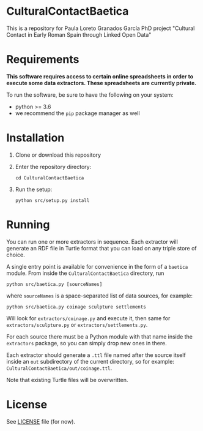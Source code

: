 # CulturalContactBaetica
This is a repository for Paula Loreto Granados García PhD project "Cultural Contact in Early Roman Spain through Linked Open Data" 

# Requirements
__This software requires access to certain online spreadsheets in order to execute some data extractors. These spreadsheets are currently private.__

To run the software, be sure to have the following on your system:
- python >= 3.6
- we recommend the `pip` package manager as well

# Installation
1. Clone or download this repository
2. Enter the repository directory:

       cd CulturalContactBaetica

3. Run the setup:

       python src/setup.py install
    
# Running
You can run one or more extractors in sequence. Each extractor will generate an RDF file in Turtle format that you can load on any triple store of choice.

A single entry point is available for convenience in the form of a `baetica` module. From inside the `CulturalContactBaetica` directory, run

    python src/baetica.py [sourceNames]
    
where `sourceNames` is a space-separated list of data sources, for example:

    python src/baetica.py coinage sculpture settlements
    
Will look for `extractors/coinage.py` and execute it, then same for `extractors/sculpture.py` or `extractors/settlements.py`.

For each source there must be a Python module with that name inside the `extractors` package, so you can simply drop new ones in there.

Each extractor should generate a `.ttl` file named after the source itself inside an `out` subdirectory of the current directory, so for example: `CulturalContactBaetica/out/coinage.ttl`.

Note that existing Turtle files will be overwritten.

# License
See [LICENSE](LICENSE) file (for now).
